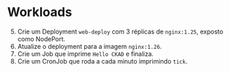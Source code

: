 # **Workloads**

5. Crie um Deployment `web-deploy` com 3 réplicas de `nginx:1.25`, exposto como NodePort.
6. Atualize o deployment para a imagem `nginx:1.26`.
7. Crie um Job que imprime `Hello CKAD` e finaliza.
8. Crie um CronJob que roda a cada minuto imprimindo `tick`.